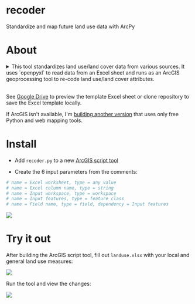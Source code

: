 # recoder
Standardize and map future land use data with ArcPy

# About

<details>
<summary>
This tool standardizes land use/land cover data from various sources. It uses `openpyxl` to read data from an Excel sheet and runs as an ArcGIS geoprocessing tool to re-code land use/land cover attributes.<br><br>
</summary>

<p>
<br>
This tool was developed for the Rhode Island Statewide Planning Program to build a composite future land use map. Municipalities designate their own future land use classes, so to analyze differences between municipal future land use trends land use classes need to be standardized. Often municipal land use data is too big to edit manually, so a geoprocessing tool automates the data management and processing.

`Openpyxl` is used to get cell values from the template sheet, but the tool can be edited to handle various formats and write back to the sheet. `Openpyxl` is used for flexibility, but Pandas can also be used in this format.
</p>
</details>


See [Google Drive](https://drive.google.com/file/d/0BzpR0X1lXypvVTBTOVpmNWt4OUU/view?usp=sharing) to preview the template Excel sheet or clone repository to save the Excel template locally.

If ArcGIS isn't available, I'm [building another version](https://github.com/soyrice/frecoder) that uses only free Python and web mapping tools.

# Install

* Add `recoder.py` to a new [ArcGIS script tool](http://pro.arcgis.com/en/pro-app/help/analysis/geoprocessing/basics/create-a-python-script-tool.htm)

* Create the 6 input parameters from the comments:
```python
# name = Excel worksheet, type = any value
# name = Excel column name, type = string
# name = Input workspace, type = workspace
# name = Input features, type = feature class
# name = Field name, type = field, dependency = Input features
```

![](https://user-images.githubusercontent.com/22160049/31854162-18cc0c52-b663-11e7-9b22-ebb348f7504f.png)

# Try it out

After building the ArcGIS script tool, fill out `landuse.xlsx` with your local and general land use measures:

![](https://user-images.githubusercontent.com/22160049/31854150-f27f426c-b662-11e7-8c72-9f0c96f7687d.png)

Run the tool and view the changes:

![](https://user-images.githubusercontent.com/22160049/31854138-d8e7d756-b662-11e7-9972-229713a8d5e9.png)


